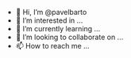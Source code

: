 - 👋 Hi, I’m @pavelbarto
- 👀 I’m interested in ...
- 🌱 I’m currently learning ...
- 💞️ I’m looking to collaborate on ...
- 📫 How to reach me ...

<!---
pavelbarto/pavelbarto is a ✨ special ✨ repository because its `README.md` (this file) appears on your GitHub profile.
You can click the Preview link to take a look at your changes.
--->
